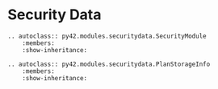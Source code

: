 # Security Data

```eval_rst
.. autoclass:: py42.modules.securitydata.SecurityModule
    :members:
    :show-inheritance:
```


```eval_rst
.. autoclass:: py42.modules.securitydata.PlanStorageInfo
    :members:
    :show-inheritance:
```
